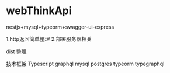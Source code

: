 # webThinkApi
nestjs+mysql+typeorm+swagger-ui-express


1.http返回简单整理
2.部署服务器相关


dist 整理

技术框架 Typescript graphql mysql postgres typeorm 
typegraphql